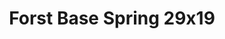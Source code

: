 ---
layout: product
title: "Forst Base Spring 29x19"
price: "2500" 
desc: "Travnate podloge"
img_path: "/assets/img/F601.webp"
brand: "ModelScene"
available: false
special_offer: false
new: false
soon: false
cat: "080000"
subcat: "080300"
subsubcat: "0N/A"
sifra: "F601"
popular: false
spec: false
---